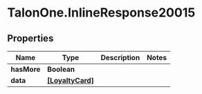 # TalonOne.InlineResponse20015

## Properties

Name | Type | Description | Notes
------------ | ------------- | ------------- | -------------
**hasMore** | **Boolean** |  | 
**data** | [**[LoyaltyCard]**](LoyaltyCard.md) |  | 


